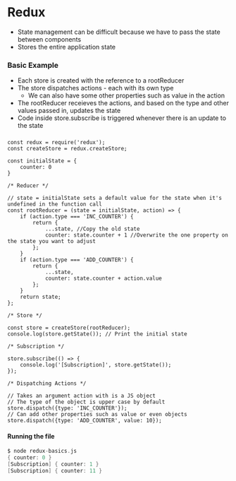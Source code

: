 # Redux

* State management can be difficult because we have to pass the state between components
* Stores the entire application state

### Basic Example
* Each store is created with the reference to a rootReducer
* The store dispatches actions - each with its own type
  * We can also have some other properties such as value in the action
* The rootReducer receieves the actions, and based on the type and other values passed in, updates the state
* Code inside store.subscribe is triggered whenever there is an update to the state

### 
```JSX
const redux = require('redux');
const createStore = redux.createStore;

const initialState = {
    counter: 0
}

/* Reducer */

// state = initialState sets a default value for the state when it's undefined in the function call 
const rootReducer = (state = initialState, action) => {
    if (action.type === 'INC_COUNTER') {
        return {
            ...state, //Copy the old state
            counter: state.counter + 1 //Overwrite the one property on the state you want to adjust
        };
    }
    if (action.type === 'ADD_COUNTER') {
        return {
            ...state,
            counter: state.counter + action.value
        };
    }
    return state;
};

/* Store */

const store = createStore(rootReducer);
console.log(store.getState()); // Print the initial state

/* Subscription */

store.subscribe(() => {
    console.log('[Subscription]', store.getState());
});

/* Dispatching Actions */

// Takes an argument action with is a JS object
// The type of the object is upper case by default
store.dispatch({type: 'INC_COUNTER'});
// Can add other properties such as value or even objects
store.dispatch({type: 'ADD_COUNTER', value: 10});
```

#### Running the file
```c
$ node redux-basics.js 
{ counter: 0 }
[Subscription] { counter: 1 }
[Subscription] { counter: 11 }
```
